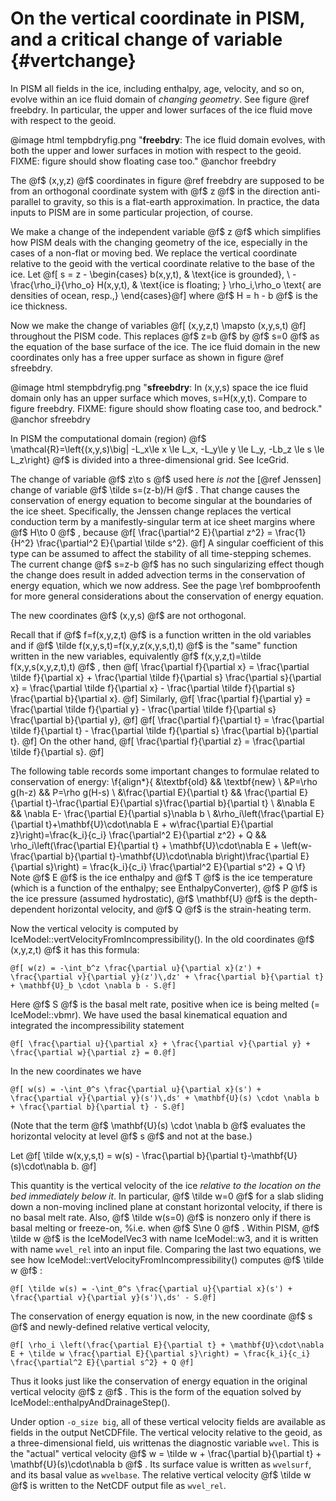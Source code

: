 # On the vertical coordinate in PISM, and a critical change of variable {#vertchange}

In PISM all fields in the ice, including enthalpy, age, velocity, and so on, evolve within an ice fluid domain of *changing* *geometry*.  See figure @ref freebdry.  In particular, the upper and lower surfaces of the ice fluid move with respect to the geoid.

@image html tempbdryfig.png "**freebdry**:  The ice fluid domain evolves, with both the upper and lower surfaces in motion with respect to the geoid.  FIXME: figure should show floating case too."
@anchor freebdry

The @f$ (x,y,z) @f$ coordinates in figure @ref freebdry are supposed to be from an orthogonal coordinate system with @f$ z @f$ in the direction anti-parallel to gravity, so this is a flat-earth approximation.  In practice, the data inputs to PISM are in some particular projection, of course.

We make a change of the independent variable @f$ z @f$ which simplifies how PISM deals with the changing geometry of the ice, especially in the cases of a non-flat or moving bed.  We replace the vertical coordinate relative to the geoid with the vertical coordinate relative to the base of the ice.  Let
    @f[ s = z - \begin{cases} b(x,y,t), & \text{ice is grounded}, \\
                              -\frac{\rho_i}{\rho_o} H(x,y,t), & \text{ice is floating; }
                                  \rho_i,\rho_o \text{ are densities of ocean, resp.,}
                \end{cases}@f]
where @f$ H = h - b @f$ is the ice thickness.

Now we make the change of variables
    @f[ (x,y,z,t) \mapsto (x,y,s,t) @f]
throughout the PISM code.  This replaces @f$ z=b @f$ by @f$ s=0 @f$ as the equation of the base surface of the ice.  The ice fluid domain in the new coordinates only has a free upper surface as shown in figure @ref sfreebdry.

@image html stempbdryfig.png "**sfreebdry**:  In (x,y,s) space the ice fluid domain only has an upper surface which moves, s=H(x,y,t).  Compare to figure freebdry.  FIXME: figure should show floating case too, and bedrock."
@anchor sfreebdry

In PISM the computational domain (region) @f$ \mathcal{R}=\left\{(x,y,s)\big| -L_x\le x \le L_x, -L_y\le y \le L_y, -Lb_z \le s \le L_z\right\} @f$ is divided into a three-dimensional grid.  See IceGrid.

The change of variable @f$ z\to s @f$ used here *is* *not* the [@ref Jenssen] change of variable @f$ \tilde s=(z-b)/H @f$ .  That change causes the conservation of energy equation to become singular at the boundaries of the ice sheet.  Specifically, the Jenssen change replaces the vertical conduction term by a manifestly-singular term at ice sheet margins where @f$ H\to 0 @f$ , because
   @f[ \frac{\partial^2 E}{\partial z^2} = \frac{1}{H^2} \frac{\partial^2 E}{\partial \tilde s^2}. @f]
A singular coefficient of this type can be assumed to affect the stability of all time-stepping schemes.  The current change @f$ s=z-b @f$ has no such singularizing effect though the change does result in added advection terms in the conservation of energy equation, which we now address.  See the page \ref bombproofenth for more general considerations about the conservation of energy equation.

The new coordinates @f$ (x,y,s) @f$ are not orthogonal.

Recall that if @f$ f=f(x,y,z,t) @f$ is a function written in the old variables and if @f$ \tilde f(x,y,s,t)=f(x,y,z(x,y,s,t),t) @f$ is the "same" function written in the new variables, equivalently @f$ f(x,y,z,t)=\tilde f(x,y,s(x,y,z,t),t) @f$ , then
    @f[ \frac{\partial f}{\partial x} = \frac{\partial \tilde f}{\partial x} + \frac{\partial \tilde f}{\partial s} \frac{\partial s}{\partial x} = \frac{\partial \tilde f}{\partial x} - \frac{\partial \tilde f}{\partial s} \frac{\partial b}{\partial x}. @f]
Similarly,
    @f[ \frac{\partial f}{\partial y} = \frac{\partial \tilde f}{\partial y} - \frac{\partial \tilde f}{\partial s} \frac{\partial b}{\partial y}, @f]
    @f[ \frac{\partial f}{\partial t} = \frac{\partial \tilde f}{\partial t} - \frac{\partial \tilde f}{\partial s} \frac{\partial b}{\partial t}. @f]
On the other hand,
    @f[ \frac{\partial f}{\partial z} = \frac{\partial \tilde f}{\partial s}. @f]

The following table records some important changes to formulae related to conservation of energy:
\f{align*}{
&\textbf{old} && \textbf{new} \\
&P=\rho g(h-z) && P=\rho g(H-s) \\
&\frac{\partial E}{\partial t} && \frac{\partial E}{\partial t}-\frac{\partial E}{\partial s}\frac{\partial b}{\partial t} \\
&\nabla E && \nabla E- \frac{\partial E}{\partial s}\nabla b \\
&\rho_i\left(\frac{\partial E}{\partial t}+\mathbf{U}\cdot\nabla E + w\frac{\partial E}{\partial z}\right)=\frac{k_i}{c_i} \frac{\partial^2 E}{\partial z^2} + Q && \rho_i\left(\frac{\partial E}{\partial t} + \mathbf{U}\cdot\nabla E + \left(w-\frac{\partial b}{\partial t}-\mathbf{U}\cdot\nabla b\right)\frac{\partial E}{\partial s}\right) = \frac{k_i}{c_i} \frac{\partial^2 E}{\partial s^2} + Q
\f}
Note @f$ E @f$ is the ice enthalpy and @f$ T @f$ is the ice temperature (which is a function of the enthalpy; see EnthalpyConverter), @f$ P @f$ is the ice pressure (assumed hydrostatic), @f$ \mathbf{U} @f$ is the depth-dependent horizontal velocity, and @f$ Q @f$ is the strain-heating term.

Now the vertical velocity is computed by IceModel::vertVelocityFromIncompressibility().  In the old coordinates @f$ (x,y,z,t) @f$ it has this formula:

    @f[ w(z) = -\int_b^z \frac{\partial u}{\partial x}(z') + \frac{\partial v}{\partial y}(z')\,dz' + \frac{\partial b}{\partial t} + \mathbf{U}_b \cdot \nabla b - S.@f]

Here @f$ S @f$ is the basal melt rate, positive when ice is being melted (= IceModel::vbmr).  We have used the basal kinematical equation and integrated the incompressibility statement

    @f[ \frac{\partial u}{\partial x} + \frac{\partial v}{\partial y} + \frac{\partial w}{\partial z} = 0.@f]

In the new coordinates we have

    @f[ w(s) = -\int_0^s \frac{\partial u}{\partial x}(s') + \frac{\partial v}{\partial y}(s')\,ds' + \mathbf{U}(s) \cdot \nabla b + \frac{\partial b}{\partial t} - S.@f]

(Note that the term @f$ \mathbf{U}(s) \cdot \nabla b @f$ evaluates the horizontal velocity at level @f$ s @f$ and not at the base.)

Let
     @f[ \tilde w(x,y,s,t) = w(s) - \frac{\partial b}{\partial t}-\mathbf{U}(s)\cdot\nabla b. @f]

This quantity is the vertical velocity of the ice <i>relative to the location on the bed immediately below it</i>.  In particular, @f$ \tilde w=0 @f$ for a slab sliding down a non-moving inclined plane at constant horizontal velocity, if there is no basal melt rate.  Also, @f$ \tilde w(s=0) @f$ is nonzero only if there is basal melting or freeze-on, %i.e. when @f$ S\ne 0 @f$ .  Within PISM, @f$ \tilde w @f$ is the IceModelVec3 with name IceModel::w3, and it is written with name `wvel_rel` into an input file.  Comparing the last two equations, we see how IceModel::vertVelocityFromIncompressibility() computes @f$ \tilde w @f$ :

    @f[ \tilde w(s) = -\int_0^s \frac{\partial u}{\partial x}(s') + \frac{\partial v}{\partial y}(s')\,ds' - S.@f]

The conservation of energy equation is now, in the new coordinate @f$ s @f$ and newly-defined relative vertical velocity,

    @f[ \rho_i \left(\frac{\partial E}{\partial t} + \mathbf{U}\cdot\nabla E + \tilde w \frac{\partial E}{\partial s}\right) = \frac{k_i}{c_i} \frac{\partial^2 E}{\partial s^2} + Q @f]

Thus it looks just like the conservation of energy equation in the original vertical velocity @f$ z @f$ .  This is the form of the equation solved by IceModel::enthalpyAndDrainageStep().

Under option `-o_size big`, all of these vertical velocity fields are available as fields in the output NetCDFfile.  The vertical velocity relative to the geoid, as a three-dimensional field, uis writtenas the diagnostic variable `wvel`.  This is the "actual" vertical velocity @f$ w = \tilde w + \frac{\partial b}{\partial t} + \mathbf{U}(s)\cdot\nabla b @f$ .  Its surface value is written as `wvelsurf`, and its basal value as `wvelbase`.  The relative vertical velocity @f$ \tilde w @f$ is written to the NetCDF output file as `wvel_rel`.

